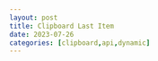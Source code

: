 ```yaml
---
layout: post
title: Clipboard Last Item
date: 2023-07-26
categories: [clipboard,api,dynamic]
---
```


## <h1 id="apiData"></h1>

<script>
  // Function to fetch data from the API and display it in the <h1> element
  async function fetchDataAndShow() {
    try {
      const response = await fetch('https://script.google.com/macros/s/AKfycbx8HldRYNkvjCzV_Pay7iAsqbD0hK3GNow_gwF5aStJoel_ew4_fPxPXkyXfeL0IIDW/exec'); // Replace with your API endpoint URL
      const data = await response.text(); // Use response.text() to get plain text data

      // Update the <h1> element with the data from the API
      const h1Element = document.getElementById('apiData');
      h1Element.textContent = data;
    } catch (error) {
      console.error('Error fetching data:', error);
    }
  }

  // Call the function to fetch and display the data
  fetchDataAndShow();
</script>